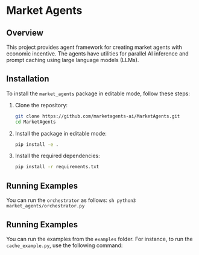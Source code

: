 # Market Agents

## Overview

This project provides agent framework for creating market agents with economic incentive. The agents have utilities for parallel AI inference and prompt caching using large language models (LLMs).

## Installation

To install the `market_agents` package in editable mode, follow these steps:

1. Clone the repository:

    ```sh
    git clone https://github.com/marketagents-ai/MarketAgents.git
    cd MarketAgents
    ```

2. Install the package in editable mode:

    ```sh
    pip install -e .
    ```

3. Install the required dependencies:

    ```sh
    pip install -r requirements.txt
    ```

## Running Examples

You can run the `orchestrator` as follows:
    ```sh
    python3 market_agents/orchestrator.py
    ```
    
## Running Examples

You can run the examples from the `examples` folder. For instance, to run the `cache_example.py`, use the following command:


